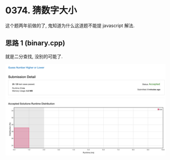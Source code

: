 # 0374. 猜数字大小

这个题两年前做的了, 鬼知道为什么这道题不能提 javascript 解法.

## 思路 1 (binary.cpp)

就是二分查找, 没别的可能了.

![成绩](assets/binary.png)
